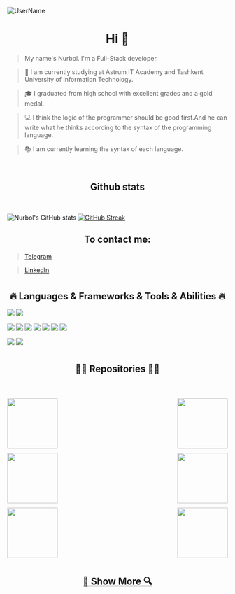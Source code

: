 ![UserName](./githubname.gif)


<h1 align="center"> Hi 👋</h1>

> My name's Nurbol. I'm a Full-Stack developer.

> 🔬 I am currently studying at Astrum IT Academy and Tashkent University of Information Technology.

> 🎓 I graduated from high school with excellent grades and a gold medal.

> 💻 I think the logic of the programmer should be good first.And he can write what he thinks according to the syntax of the programming language.

> 📚 I am currently learning the syntax of each language.

<br />
<h2 align="center"> Github stats </h2> 
<br />

![Nurbol's GitHub stats](https://github-readme-stats.vercel.app/api?username=Nurbol-Xan&show_icons=true&theme=radical&title_color=7FFFD4&border_color=7FFFD4&width=50%)
[![GitHub Streak](https://github-readme-streak-stats.herokuapp.com?user=Nurbol-Xan&theme=vue-dark&hide_border=rost&border=24DD9D)](https://git.io/streak-stats)

<h2 align="center"> To contact me: </h2>

> [Telegram](https://t.me/nurbol_xan)<br />

> [LinkedIn](https://www.linkedin.com/in/nurbol-xaydaraliyev-39b199242/)

# 
<h2 align="center"> 🔥 Languages & Frameworks & Tools & Abilities 🔥</h2>

![](https://img.shields.io/badge/OS-Linux-informational?style=flat&logo=linux&logoColor=white&color=FF69B4)
![](https://img.shields.io/badge/Editor-VS_Code-informational?style=flat&logo=visual-studio-code&logoColor=white&color=FF69B4)

![](https://img.shields.io/badge/Code-JavaScript-informational?style=flat&logo=javascript&logoColor=white&color=6aa6f8)
![](https://img.shields.io/badge/Code-C-informational?style=flat&logo=C&logoColor=white&color=6aa6f8)
![](https://img.shields.io/badge/Code-Java-informational?style=flat&logo=java&logoColor=white&color=6aa6f8)
![](https://img.shields.io/badge/Code-Rails-informational?style=flat&logo=ruby-on-rails&logoColor=white&color=6aa6f8)
![](https://img.shields.io/badge/Code-Ruby-informational?style=flat&logo=ruby&logoColor=white&color=6aa6f8)
![](https://img.shields.io/badge/Code-React-informational?style=flat&logo=react&logoColor=white&color=6aa6f8)
![](https://img.shields.io/badge/Shell-Bash-informational?style=flat&logo=gnu-bash&logoColor=white&color=6aa6f8)

![](https://img.shields.io/badge/Tools-PostgreSQL-informational?style=flat&logo=postgresql&logoColor=white&color=#7FFFD4)
![](https://img.shields.io/badge/Tools-MySQL-informational?style=flat&logo=MySQL&logoColor=white&color=#7FFFD4)
# 
<h2 align="center"> 👨‍💻 Repositories 👨‍💻<h2>
<br />
<div width="100%" align="center">
    <a align="left" href="https://github.com/Nurbol-Xan/My-Basecamp" title="Basecamp"><img align="left" height="115" src="https://github-readme-stats.vercel.app/api/pin/?username=Nurbol-Xan&repo=My-Basecamp&theme=react&border_color=7FFFD4&border_radius=10"></a>
    <a align="right" href="https://github.com/Nurbol-Xan/My_Tetris" title="My Tetris"><img align="right" height="115" src="https://github-readme-stats.vercel.app/api/pin/?username=Nurbol-Xan&repo=My_Tetris&theme=react&border_color=7FFFD4&border_radius=10"></a>
</div><br /><br /><br /><br /><br />
    <div width="100%" align="center">
    <a align="left" href="https://github.com/Nurbol-Xan/My_Calculator" title="My React Calculator"><img align="left" height="115" src="https://github-readme-stats.vercel.app/api/pin/?username=Nurbol-Xan&repo=My_Calculator&theme=react&border_color=7FFFD4&border_radius=10"></a>
    <a align="right" href="https://github.com/Nurbol-Xan/Pokemon" title="My Pokemon App"><img align="right" height="115" src="https://github-readme-stats.vercel.app/api/pin/?username=Nurbol-Xan&repo=Pokemon&theme=react&border_color=7FFFD4&border_radius=10"></a>
       </div><br /><br /><br /><br /><br />
    <div width="100%" align="center">
    <a align="left" href="https://github.com/Nurbol-Xan/My_yelp" title="My Yelp"><img align="left" height="115" src="https://github-readme-stats.vercel.app/api/pin/?username=Nurbol-Xan&repo=My_yelp&theme=react&border_color=7FFFD4&border_radius=10"></a>
    <a align="right" href="https://github.com/Nurbol-Xan/my_api" title="My Backend API"><img align="right" height="115" src="https://github-readme-stats.vercel.app/api/pin/?username=Nurbol-Xan&repo=my_api&theme=react&border_color=7FFFD4&border_radius=10"></a>
</div><br /><br /><br /><br /><br />
<div width="100%" align="center">
    <h4><a href="https://github.com/Nurbol-Xan?tab=repositories" title="Show Repositories">🔎 Show More 🔍</a></h4
</div>
